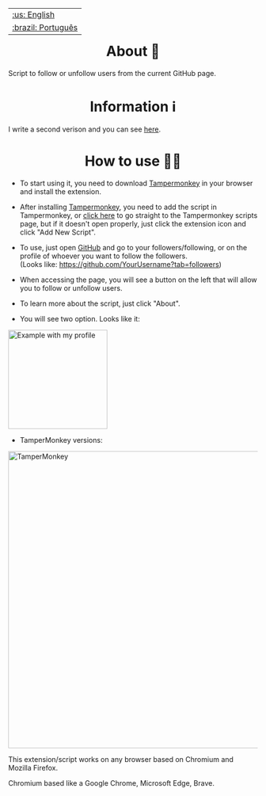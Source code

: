 <table align="right">
 <tr><td><a href="https://github.com/isyuricunha/auto-github-follow-and-unfollow/blob/main/readme.md">:us: English</a></td></tr>
 <tr><td><a href="https://github.com/isyuricunha/auto-github-follow-and-unfollow/blob/main/readme-pt-br.md">:brazil: Português</a></td></tr>
</table>

### <h1 align="center"> About 📄 </h1>

Script to follow or unfollow users from the current GitHub page.<br>

### <h1 align="center"> Information ℹ </h1>

I write a second verison and you can see [here](https://github.com/isyuricunha/github-follow-bot).<br>

### <h1 align="center"> How to use 👨‍💻 </h1>

- To start using it, you need to download [Tampermonkey](https://tampermonkey.net/) in your browser and install the extension.<br>

- After installing [Tampermonkey](https://tampermonkey.net/), you need to add the script in Tampermonkey, or [click here](extension://iikmkjmpaadaobahmlpeloendndfphd/options.html#nav=dashboard) to go straight to the Tampermonkey scripts page, but if it doesn't open properly, just click the extension icon and click "Add New Script".<br>

- To use, just open [GitHub](https://github.com/) and go to your followers/following, or on the profile of whoever you want to follow the followers.<br>
  (Looks like: https://github.com/YourUsername?tab=followers)<br>

- When accessing the page, you will see a button on the left that will allow you to follow or unfollow users.<br>

- To learn more about the script, just click "About".<br>

- You will see two option. Looks like it:

<img src="https://cdn.discordapp.com/attachments/1029239636259782713/1030736203265363988/unknown.png" alt="Example with my profile" width="200"/>

- TamperMonkey versions:

<img src="https://user-images.githubusercontent.com/3022180/83837129-68bba300-a6aa-11ea-8635-eebb48de7bae.png" alt="TamperMonkey" width="600"/>

This extension/script works on any browser based on Chromium and Mozilla Firefox.

Chromium based like a Google Chrome, Microsoft Edge, Brave.

